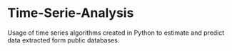# Time-Serie-Analysis
Usage of time series algorithms created in Python to estimate and predict data extracted form public databases.
